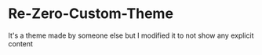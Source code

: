 # Re-Zero-Custom-Theme
It's a theme made by someone else but I modified it to not show any explicit content
